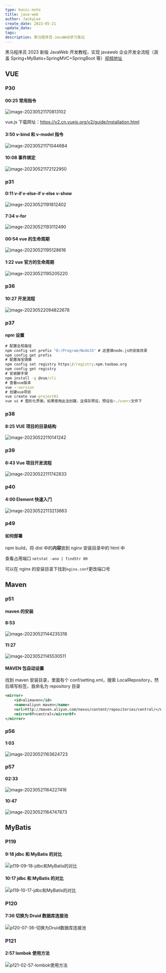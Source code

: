 ```yaml
---
type: basic-note
title: java-web
author: JackyLee
create_date: 2023-05-21
update_date:
tags:
description: 黑马程序员-JavaWeb学习笔记
---
```


黑马程序员 2023 新版 JavaWeb 开发教程，实现 javaweb 企业开发全流程（涵盖 Spring+MyBatis+SpringMVC+SpringBoot 等）[视频地址](https://www.bilibili.com/video/BV1m84y1w7Tb)

## VUE

### P30

#### 00:25 常用指令

![image-20230521170813102](https://assets-1302294329.cos.ap-shanghai.myqcloud.com/2025/md/202505150238153.png)

vue.js 下载网址：https://v2.cn.vuejs.org/v2/guide/installation.html

#### 3:50 v-bind 和 v-model 指令

![image-20230521171044684](https://assets-1302294329.cos.ap-shanghai.myqcloud.com/2025/md/202505150238154.png)

#### 10:08 事件绑定

![image-20230521172122950](https://assets-1302294329.cos.ap-shanghai.myqcloud.com/2025/md/202505150238155.png)

### p31

#### 0:11 v-if v-else-if v-else v-show

![image-20230521191812402](https://assets-1302294329.cos.ap-shanghai.myqcloud.com/2025/md/202505150238156.png)

#### 7:34 v-for

![image-20230521193112490](https://assets-1302294329.cos.ap-shanghai.myqcloud.com/2025/md/202505150238157.png)

#### 00:54 vue 的生命周期

![image-20230521195128616](https://assets-1302294329.cos.ap-shanghai.myqcloud.com/2025/md/202505150238158.png)

#### 1:22 vue 官方的生命周期

![image-20230521195205220](https://assets-1302294329.cos.ap-shanghai.myqcloud.com/2025/md/202505150238159.png)

### p36

#### 10:27 开发流程

![image-20230522094822678](https://assets-1302294329.cos.ap-shanghai.myqcloud.com/2025/md/202505150238160.png)

### p37

#### npm 设置

```cmd
# 配置全局路径
npm config set prefix "D:/Program/NodeJS" # 这里填node.js的安装目录
npm config get prefix
# 配置淘宝镜像
npm config set registry https://registry.npm.taobao.org
npm config get registry
# 安装脚手架
npm install -g @vue/cli
# 查看vue版本
vue --version
# 创建vue项目
vue create vue-project01
vue ui # 图形化界面，如果使用此法创建，且保存预设，预设在~./vuerc文件下
```

### p38

#### 8:25 VUE 项目的目录结构

![image-20230522110141242](https://assets-1302294329.cos.ap-shanghai.myqcloud.com/2025/md/202505150238161.png)

### p39

#### 6:43 Vue 项目开发流程

![image-20230522111742833](https://assets-1302294329.cos.ap-shanghai.myqcloud.com/2025/md/202505150238162.png)

### p40

#### 4:00 Element 快速入门

![image-20230522113213663](https://assets-1302294329.cos.ap-shanghai.myqcloud.com/2025/md/202505150238163.png)

### p49

#### 如何部署

npm build，将 dist 中的**内容**放到 nginx 安装目录中的 html 中

查看占用端口 `netstat -ano | findStr 80`

可以在 nginx 的安装目录下找到`nginx.conf`更改端口号

## Maven

### p51

#### maven 的安装

#### 8:53

![image-20230521144235318](https://assets-1302294329.cos.ap-shanghai.myqcloud.com/2025/md/202505150238164.png)

#### 11:27

![image-20230521145530511](https://assets-1302294329.cos.ap-shanghai.myqcloud.com/2025/md/202505150238165.png)

#### MAVEN 包自动设置

找到 maven 安装目录，里面有个 conf/setting.xml，搜索 LocalRepository，然后填写标签，我命名为 repository 目录

```xml
<mirror>
    <id>alimaven</id>
    <name>aliyun maven</name>
    <url>http://maven.aliyun.com/nexus/content/repositories/central/</url>
    <mirrorOf>central</mirrorOf>
</mirror>
```

### p56

#### 1:03

![image-20230521163624723](https://assets-1302294329.cos.ap-shanghai.myqcloud.com/2025/md/202505150238166.png)

### p57

#### 02:33

![image-20230521164227416](https://assets-1302294329.cos.ap-shanghai.myqcloud.com/2025/md/202505150238167.png)

#### 10:47

![image-20230521164747873](https://assets-1302294329.cos.ap-shanghai.myqcloud.com/2025/md/202505150238168.png)

## MyBatis

### P119

#### 9:18 jdbc 和 MyBatis 的对比

![p119-09-18-jdbc和MyBatis的对比](https://assets-1302294329.cos.ap-shanghai.myqcloud.com/2025/md/202505150238169.png)

#### 10:17 jdbc 和 MyBatis 的对比

![p119-10-17-jdbc和MyBatis的对比](https://assets-1302294329.cos.ap-shanghai.myqcloud.com/2025/md/202505150238170.png)

### P120

#### 7:36 切换为 Druid 数据库连接池

![p120-07-36-切换为Druid数据库连接池](https://assets-1302294329.cos.ap-shanghai.myqcloud.com/2025/md/202505150238171.png)

### P121

#### 2:57 lombok 使用方法

![p121-02-57-lombok使用方法](https://assets-1302294329.cos.ap-shanghai.myqcloud.com/2025/md/202505150238172.png)
